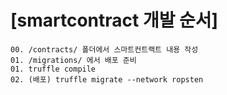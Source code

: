 [smartcontract 개발 순서]
======================

    00. /contracts/ 폴더에서 스마트컨트랙트 내용 작성
    01. /migrations/ 에서 배포 준비 
    01. truffle compile
    02. (배포) truffle migrate --network ropsten